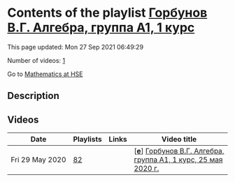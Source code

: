 # Contents of the playlist [Горбунов В.Г. Алгебра, группа А1, 1 курс](https://www.youtube.com/playlist?list=PLq3E5oubNNoAG6yJMLmR8Loi84IX4O-_N)

This page updated: Mon 27 Sep 2021 06:49:29

Number of videos: [1](#videos)

Go to [Mathematics at HSE](../README.md)

## Description



## Videos

|Date|Playlists|Links|Video title|
|---|---|---|---|
| Fri&nbsp;29&nbsp;May&nbsp;2020 | [82](../playlists/82 "Горбунов В.Г. Алгебра, группа А1, 1 курс") |  | [[**e**](https://studio.youtube.com/video/3-Sjlfo0GO0/edit "Edit")] [Горбунов В.Г. Алгебра, группа А1, 1 курс, 25 мая 2020 г.](https://www.youtube.com/watch?v=3-Sjlfo0GO0&list=PLq3E5oubNNoAG6yJMLmR8Loi84IX4O-_N) |
